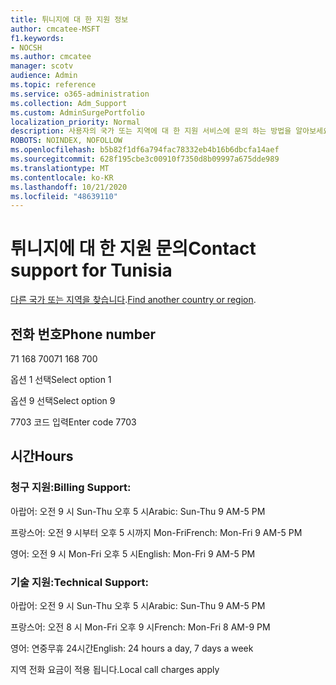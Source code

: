 ```yaml
---
title: 튀니지에 대 한 지원 정보
author: cmcatee-MSFT
f1.keywords:
- NOCSH
ms.author: cmcatee
manager: scotv
audience: Admin
ms.topic: reference
ms.service: o365-administration
ms.collection: Adm_Support
ms.custom: AdminSurgePortfolio
localization_priority: Normal
description: 사용자의 국가 또는 지역에 대 한 지원 서비스에 문의 하는 방법을 알아보세요.
ROBOTS: NOINDEX, NOFOLLOW
ms.openlocfilehash: b5b82f1df6a794fac78332eb4b16b6dbcfa14aef
ms.sourcegitcommit: 628f195cbe3c00910f7350d8b09997a675dde989
ms.translationtype: MT
ms.contentlocale: ko-KR
ms.lasthandoff: 10/21/2020
ms.locfileid: "48639110"
---
```

# <a name="contact-support-for-tunisia"></a><span data-ttu-id="eec92-103">튀니지에 대 한 지원 문의</span><span class="sxs-lookup"><span data-stu-id="eec92-103">Contact support for Tunisia</span></span>

<span data-ttu-id="eec92-104">[다른 국가 또는 지역을 찾습니다](../contact-support-for-business-products.md).</span><span class="sxs-lookup"><span data-stu-id="eec92-104">[Find another country or region](../contact-support-for-business-products.md).</span></span>

## <a name="phone-number"></a><span data-ttu-id="eec92-105">전화 번호</span><span class="sxs-lookup"><span data-stu-id="eec92-105">Phone number</span></span>
<span data-ttu-id="eec92-106">71 168 700</span><span class="sxs-lookup"><span data-stu-id="eec92-106">71 168 700</span></span>

<span data-ttu-id="eec92-107">옵션 1 선택</span><span class="sxs-lookup"><span data-stu-id="eec92-107">Select option 1</span></span>

<span data-ttu-id="eec92-108">옵션 9 선택</span><span class="sxs-lookup"><span data-stu-id="eec92-108">Select option 9</span></span>

<span data-ttu-id="eec92-109">7703 코드 입력</span><span class="sxs-lookup"><span data-stu-id="eec92-109">Enter code 7703</span></span>

## <a name="hours"></a><span data-ttu-id="eec92-110">시간</span><span class="sxs-lookup"><span data-stu-id="eec92-110">Hours</span></span>
### <a name="billing-support"></a><span data-ttu-id="eec92-111">청구 지원:</span><span class="sxs-lookup"><span data-stu-id="eec92-111">Billing Support:</span></span>

<span data-ttu-id="eec92-112">아랍어: 오전 9 시 Sun-Thu 오후 5 시</span><span class="sxs-lookup"><span data-stu-id="eec92-112">Arabic: Sun-Thu 9 AM-5 PM</span></span>

<span data-ttu-id="eec92-113">프랑스어: 오전 9 시부터 오후 5 시까지 Mon-Fri</span><span class="sxs-lookup"><span data-stu-id="eec92-113">French: Mon-Fri 9 AM-5 PM</span></span>

<span data-ttu-id="eec92-114">영어: 오전 9 시 Mon-Fri 오후 5 시</span><span class="sxs-lookup"><span data-stu-id="eec92-114">English: Mon-Fri 9 AM-5 PM</span></span>

### <a name="technical-support"></a><span data-ttu-id="eec92-115">기술 지원:</span><span class="sxs-lookup"><span data-stu-id="eec92-115">Technical Support:</span></span>

<span data-ttu-id="eec92-116">아랍어: 오전 9 시 Sun-Thu 오후 5 시</span><span class="sxs-lookup"><span data-stu-id="eec92-116">Arabic: Sun-Thu 9 AM-5 PM</span></span>

<span data-ttu-id="eec92-117">프랑스어: 오전 8 시 Mon-Fri 오후 9 시</span><span class="sxs-lookup"><span data-stu-id="eec92-117">French: Mon-Fri 8 AM-9 PM</span></span>

<span data-ttu-id="eec92-118">영어: 연중무휴 24시간</span><span class="sxs-lookup"><span data-stu-id="eec92-118">English: 24 hours a day, 7 days a week</span></span>

<span data-ttu-id="eec92-119">지역 전화 요금이 적용 됩니다.</span><span class="sxs-lookup"><span data-stu-id="eec92-119">Local call charges apply</span></span>
